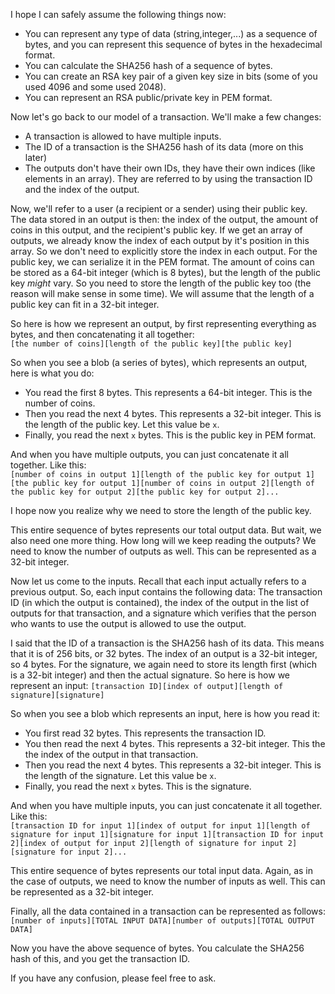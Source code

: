 I hope I can safely assume the following things now:

 - You can represent any type of data (string,integer,...) as a sequence of bytes, and you can represent this sequence of bytes in the hexadecimal format.
 - You can calculate the SHA256 hash of a sequence of bytes.
 - You can create an RSA key pair of a given key size in bits (some of you used 4096 and some used 2048).
 - You can represent an RSA public/private key in PEM format.

Now let's go back to our model of a transaction. We'll make a few changes:

 - A transaction is allowed to have multiple inputs.
 - The ID of a transaction is the SHA256 hash of its data (more on this later)
 - The outputs don't have their own IDs, they have their own indices (like elements in an array). They are referred to by using the transaction ID and the index of the output.

Now, we'll refer to a user (a recipient or a sender) using their public key. The data stored in an output is then: the index of the output, the amount of coins in this output, and the recipient's public key. If we get an array of outputs, we already know the index of each output by it's position in this array. So we don't need to explicitly store the index in each output. For the public key, we can serialize it in the PEM format. The amount of coins can be stored as a 64-bit integer (which is 8 bytes), but the length of the public key _might_ vary. So you need to store the length of the public key too (the reason will make sense in some time). We will assume that the length of a public key can fit in a 32-bit integer.

So here is how we represent an output, by first representing everything as bytes, and then concatenating it all together:  
`[the number of coins][length of the public key][the public key]`

So when you see a blob (a series of bytes), which represents an output, here is what you do:  

 - You read the first 8 bytes. This represents a 64-bit integer. This is the number of coins.
 - Then you read the next 4 bytes. This represents a 32-bit integer. This is the length of the public key. Let this value be `x`. 
 - Finally, you read the next `x` bytes. This is the public key in PEM format.
 
And when you have multiple outputs, you can just concatenate it all together. Like this:  
`[number of coins in output 1][length of the public key for output 1][the public key for output 1][number of coins in output 2][length of the public key for output 2][the public key for output 2]...`

I hope now you realize why we need to store the length of the public key.

This entire sequence of bytes represents our total output data. But wait, we also need one more thing. How long will we keep reading the outputs? We need to know the number of outputs as well. This can be represented as a 32-bit integer.

Now let us come to the inputs. Recall that each input actually refers to a previous output. So, each input contains the following data: The transaction ID (in which the output is contained), the index of the output in the list of outputs for that transaction, and a signature which verifies that the person who wants to use the output is allowed to use the output.

I said that the ID of a transaction is the SHA256 hash of its data. This means that it is of 256 bits, or 32 bytes. The index of an output is a 32-bit integer, so 4 bytes. For the signature, we again need to store its length first (which is a 32-bit integer) and then the actual signature. So here is how we represent an input: 
`[transaction ID][index of output][length of signature][signature]`

So when you see a blob which represents an input, here is how you read it:  

 - You first read 32 bytes. This represents the transaction ID.
 - You then read the next 4 bytes. This represents a 32-bit integer. This the the index of the output in that transaction.
 - Then you read the next 4 bytes. This represents a 32-bit integer. This is the length of the signature. Let this value be `x`. 
 - Finally, you read the next `x` bytes. This is the signature.

And when you have multiple inputs, you can just concatenate it all together. Like this:  
`[transaction ID for input 1][index of output for input 1][length of signature for input 1][signature for input 1][transaction ID for input 2][index of output for input 2][length of signature for input 2][signature for input 2]...`

This entire sequence of bytes represents our total input data. Again, as in the case of outputs, we need to know the number of inputs as well. This can be represented as a 32-bit integer.

Finally, all the data contained in a transaction can be represented as follows:  
`[number of inputs][TOTAL INPUT DATA][number of outputs][TOTAL OUTPUT DATA]`

Now you have the above sequence of bytes. You calculate the SHA256 hash of this, and you get the transaction ID.

If you have any confusion, please feel free to ask. 

